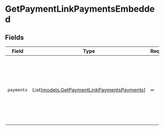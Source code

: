 # GetPaymentLinkPaymentsEmbedded


## Fields

| Field                                                                                                                                        | Type                                                                                                                                         | Required                                                                                                                                     | Description                                                                                                                                  |
| -------------------------------------------------------------------------------------------------------------------------------------------- | -------------------------------------------------------------------------------------------------------------------------------------------- | -------------------------------------------------------------------------------------------------------------------------------------------- | -------------------------------------------------------------------------------------------------------------------------------------------- |
| `payments`                                                                                                                                   | List[[models.GetPaymentLinkPaymentsPayments](../models/getpaymentlinkpaymentspayments.md)]                                                   | :heavy_minus_sign:                                                                                                                           | An array of payment objects. For a complete reference of the payment object, refer to the [Get payment endpoint](get-payment) documentation. |